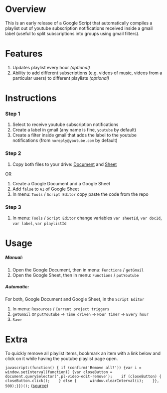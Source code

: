 # Overview
This is an early release of a Google Script that automatically compiles a playlist out of youtube subscription notifications received inside a gmail label (useful to split subscriptions into groups using gmail filters).

# Features
1. Updates playlist every hour *(optional)*
2. Ability to add different subscriptions (e.g. videos of music, videos from a particular users) to different playlists *(optional)*

# Instructions
### Step 1

1. Select to receive youtube subscription notifications
2. Create a label in gmail (any name is fine, `youtube` by default)
3. Create a filter inside gmail that adds the label to the youtube notifications (from `noreply@youtube.com` by default)

### Step 2
1. Copy both files to your drive: [Document](https://docs.google.com/document/d/12O-p7f6b1lyRlsSKMVEo69wztinsrPBG_s3TRt9rs2Q/copy) and [Sheet](https://docs.google.com/spreadsheets/d/15kvJ-7ERa3iEc5XbYyZ2F6EeOO_i5kduxhHCIBrYSB8/copy)

OR

1. Create a Google Document and a Google Sheet
2. Add `false` to `A1` of Google Sheet
3. In menu: `Tools` / `Script Editor` copy paste the code from the repo

### Step 3

1. In menu: `Tools` / `Script Editor` change variables `var sheetId`, `var docId`, `var label`, `var playlistId` 

# Usage

##### Manual:

1. Open the Google Document, then in menu: `Functions` / `getGmail`
2. Open the Google Sheet, then in menu: `Functions` / `putYoutube`

##### Automatic:

For both, Google Document and Google Sheet, in the `Script Editor` 

1. In menu: `Resources` / `Current project triggers`
2. `getGmail` or `putYoutube` -> `Time driven` -> `Hour timer` -> `Every hour`
3. `Save`

# Extra

To quickly remove all playlist items, bookmark an item with a link below and click on it while having the youtube playlist page open.

`javascript:(function() { if (confirm('Remove all?')) {var i = window.setInterval(function() {var closeButton = document.querySelector('.pl-video-edit-remove');    if (closeButton) {      closeButton.click();    } else {      window.clearInterval(i);    }}, 500);}})();` ([source](https://gist.github.com/timothyarmstrong/10501804))
